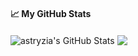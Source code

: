 #### &#x1f4c8; My GitHub Stats

<img align="center" src="https://github-readme-stats.vercel.app/api?username=astryzia&show_icons=true&line_height=33&count_private=true&theme=dark" alt="astryzia's GitHub Stats" />

<img align="center" src="https://github-readme-stats.vercel.app/api/top-langs/?username=astryzia&&hide=cmake&langs_count=4&line_height=35&theme=dark" />
